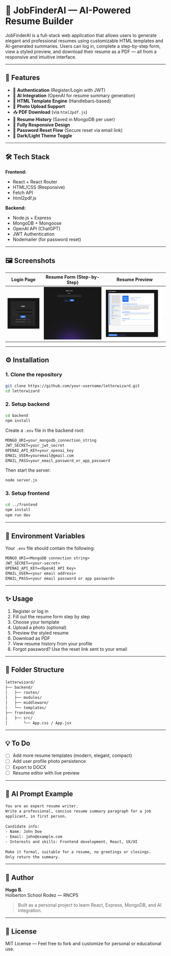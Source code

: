 
# 📄 JobFinderAI — AI-Powered Resume Builder

JobFinderAI is a full-stack web application that allows users to generate elegant and professional resumes using customizable HTML templates and AI-generated summaries. Users can log in, complete a step-by-step form, view a styled preview, and download their resume as a PDF — all from a responsive and intuitive interface.

---

## 🚀 Features

- 🔐 **Authentication** (Register/Login with JWT)
- 🧠 **AI Integration** (OpenAI for resume summary generation)
- 🎨 **HTML Template Engine** (Handlebars-based)
- 📸 **Photo Upload Support**
- 📥 **PDF Download** (via `html2pdf.js`)
- 💾 **Resume History** (Saved in MongoDB per user)
- 📱 **Fully Responsive Design**
- 🔁 **Password Reset Flow** (Secure reset via email link)
- 🌙 **Dark/Light Theme Toggle**

---

## 🛠️ Tech Stack

**Frontend:**

- React + React Router
- HTML/CSS (Responsive)
- Fetch API
- html2pdf.js

**Backend:**

- Node.js + Express
- MongoDB + Mongoose
- OpenAI API (ChatGPT)
- JWT Authentication
- Nodemailer (for password reset)

---

## 🖼️ Screenshots

| Login Page | Resume Form (Step-by-Step) | Resume Preview |
|------------|----------------------------|----------------|
| ![Login](docs/screenshot-login.png) | ![Form](docs/screenshot-form.png) | ![Preview](docs/screenshot-preview.png) |

---

## ⚙️ Installation

### 1. Clone the repository
```bash
git clone https://github.com/your-username/letterwizard.git
cd letterwizard
```

### 2. Setup backend
```bash
cd backend
npm install
```

Create a `.env` file in the backend root:

```env
MONGO_URI=your_mongodb_connection_string
JWT_SECRET=your_jwt_secret
OPENAI_API_KEY=your_openai_key
EMAIL_USER=youremail@gmail.com
EMAIL_PASS=your_email_password_or_app_password
```

Then start the server:
```bash
node server.js
```

### 3. Setup frontend
```bash
cd ../frontend
npm install
npm run dev
```

---

## 🔐 Environment Variables

Your `.env` file should contain the following:

```env
MONGO_URI=<MongoDB connection string>
JWT_SECRET=<your-secret>
OPENAI_API_KEY=<OpenAI API Key>
EMAIL_USER=<your email address>
EMAIL_PASS=<your email password or app password>
```

---

## ✨ Usage

1. Register or log in
2. Fill out the resume form step by step
3. Choose your template
4. Upload a photo (optional)
5. Preview the styled resume
6. Download as PDF
7. View resume history from your profile
8. Forgot password? Use the reset link sent to your email

---

## 📁 Folder Structure

```
letterwizard/
├── backend/
│   ├── routes/
│   ├── modules/
│   ├── middleware/
│   └── templates/
├── frontend/
│   ├── src/
│       └── App.css / App.jsx
```

---

## 💡 To Do

- [ ] Add more resume templates (modern, elegant, compact)
- [ ] Add user profile photo persistence
- [ ] Export to DOCX
- [ ] Resume editor with live preview

---

## 🧠 AI Prompt Example

```
You are an expert resume writer.
Write a professional, concise resume summary paragraph for a job applicant, in first person.

Candidate info:
- Name: John Doe
- Email: john@example.com
- Interests and skills: Frontend development, React, UX/UI

Make it formal, suitable for a resume, no greetings or closings.
Only return the summary.
```

---

## 👤 Author

**Hugo B.**  
Holberton School Rodez — RNCP5 
> Built as a personal project to learn React, Express, MongoDB, and AI integration.

---

## 📃 License

MIT License — Feel free to fork and customize for personal or educational use.
